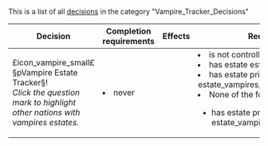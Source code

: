 This is a list of all [decisions](decisions.md) in the category "Vampire_Tracker_Decisions"

| Decision | Completion requirements | Effects | Requirements to appear |
| ----- | ------ | ----- | ------ |
| <a name="Vampire_tracker">£icon_vampire_small£ §pVampire Estate Tracker§!</a><br />*Click the question mark to highlight other nations with vampires estates.* | <li>never</li> |  | <li>is not controlled by the AI</li><li>has estate estate_vampires</li><li>has estate privilege estate_vampires_law_state_collusion_masquerade</li><li>None of the following:</li><ul><li>has estate privilege estate_vampires_organization_vampiric_emigres</li></ul> |
